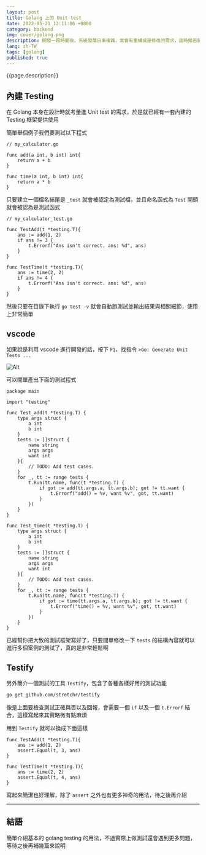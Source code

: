 ```yaml
---
layout: post
title: Golang 上的 Unit test
date: 2022-05-21 12:11:06 +0800
category: backend
img: cover/golang.png
description: 開發一段時間後，系統發展日漸複雜，常會有重構或是修改的需求，這時候若是任意修改有可能會導致相關功能出現副作用，這時候確保測試的撰寫就很重要了，這篇就來簡介一下 golang 的 unit test 要怎麼進行
lang: zh-TW
tags: [golang]
published: true
---
```


{{page.description}}

## 內建 Testing

在 Golang 本身在設計時就考量進 Unit test 的需求，於是就已經有一套內建的 Testing 框架提供使用

簡單舉個例子我們要測試以下程式

```golang
// my_calculator.go

func add(a int, b int) int{
    return a + b
}

func time(a int, b int) int{
    return a * b
}
```

只要建立一個檔名結尾是 `_test` 就會被認定為測試檔，並且命名函式為 `Test` 開頭就會被認為是測試函式

```golang
// my_calculator_test.go

func TestAdd(t *testing.T){
    ans := add(1, 2)
    if ans != 3 {
        t.Errorf("Ans isn't correct. ans: %d", ans)
    }
}

func TestTime(t *testing.T){
    ans := time(2, 2)
    if ans != 4 {
        t.Errorf("Ans isn't correct. ans: %d", ans)
    }
}
```

然後只要在目錄下執行 `go test -v` 就會自動跑測試並輸出結果與相關細節，使用上非常簡單

## vscode

如果說是利用 vscode 進行開發的話，按下 `F1`，找指令 `>Go: Generate Unit Tests ...`

![Alt]({{site.baseurl}}/assets/img/vscode-generate-golang-test.png)

可以間單產出下面的測試程式

```golang
package main

import "testing"

func Test_add(t *testing.T) {
    type args struct {
        a int
        b int
    }
    tests := []struct {
        name string
        args args
        want int
    }{
        // TODO: Add test cases.
    }
    for _, tt := range tests {
        t.Run(tt.name, func(t *testing.T) {
            if got := add(tt.args.a, tt.args.b); got != tt.want {
                t.Errorf("add() = %v, want %v", got, tt.want)
            }
        })
    }
}

func Test_time(t *testing.T) {
    type args struct {
        a int
        b int
    }
    tests := []struct {
        name string
        args args
        want int
    }{
        // TODO: Add test cases.
    }
    for _, tt := range tests {
        t.Run(tt.name, func(t *testing.T) {
            if got := time(tt.args.a, tt.args.b); got != tt.want {
                t.Errorf("time() = %v, want %v", got, tt.want)
            }
        })
    }
}
```

已經幫你把大致的測試框架寫好了，只要間單修改一下 `tests` 的結構內容就可以進行多個案例的測試了，真的是非常輕鬆啊

## Testify

另外簡介一個測試的工具 `Testify`，包含了各種各樣好用的測試功能

```bash
go get github.com/stretchr/testify
```

像是上面要檢查測試正確與否以及回報，會需要一個 `if` 以及一個 `t.Errorf` 結合，這樣寫起來其實略微有點麻煩

用到 `Testify` 就可以換成下面這樣

```golang
func TestAdd(t *testing.T){
    ans := add(1, 2)
    assert.Equal(t, 3, ans)
}

func TestTime(t *testing.T){
    ans := time(2, 2)
    assert.Equal(t, 4, ans)
}
```

寫起來簡潔也好理解，除了 `assert` 之外也有更多神奇的用法，待之後再介紹

---

## 結語

簡單介紹基本的 golang testing 的用法，不過實際上做測試還會遇到更多問題，等待之後再補幾篇來說明

